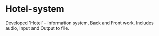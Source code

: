 # Hotel-system
Developed 'Hotel' – information system, Back and Front work. Includes audio, Input and Output to file.
